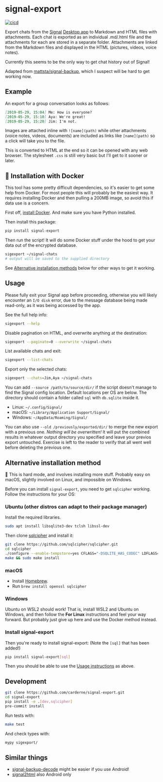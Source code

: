# signal-export
[![cicd](https://github.com/carderne/signal-export/actions/workflows/cicd.yml/badge.svg)](https://github.com/carderne/signal-export/actions/workflows/cicd.yml)

Export chats from the [Signal](https://www.signal.org/) [Desktop app](https://www.signal.org/download/) to Markdown and HTML files with attachments. Each chat is exported as an individual .md/.html file and the attachments for each are stored in a separate folder. Attachments are linked from the Markdown files and displayed in the HTML (pictures, videos, voice notes).

Currently this seems to be the only way to get chat history out of Signal!

Adapted from [mattsta/signal-backup](https://github.com/mattsta/signal-backup), which I suspect will be hard to get working now.

## Example
An export for a group conversation looks as follows:
```markdown
[2019-05-29, 15:04] Me: How is everyone?
[2019-05-29, 15:10] Aya: We're great!
[2019-05-29, 15:20] Jim: I'm not.
```

Images are attached inline with `![name](path)` while other attachments (voice notes, videos, documents) are included as links like `[name](path)` so a click will take you to the file.

This is converted to HTML at the end so it can be opened with any web browser. The stylesheet `.css` is still very basic but I'll get to it sooner or later.

## 🚀 Installation with Docker
This tool has some pretty difficult dependencies, so it's easier to get some help from Docker.
For most people this will probably be the easiest way.
It requires installing Docker and then pulling a 200MB image, so avoid this if data use is a concern.

First off, [install Docker](https://docs.docker.com/get-docker/).
And make sure you have Python installed.

Then install this package:
```bash
pip install signal-export
```

Then run the script!
It will do some Docker stuff under the hood to get your data out of the encrypted database.
```bash
sigexport ~/signal-chats
# output will be saved to the supplied directory
```

See [Alternative installation methods](#alternative-installation-methods) below for other ways to get it working.

## Usage
Please fully exit your Signal app before proceeding, otherwise you will likely encounter an `I/O disk` error, due to the message database being made read-only, as it was being accessed by the app.

See the full help info:
```bash
sigexport --help
```

Disable pagination on HTML, and overwrite anything at the destination:
```bash
sigexport --paginate=0 --overwrite ~/signal-chats
```

List available chats and exit:
```bash
sigexport --list-chats
```

Export only the selected chats:
```bash
sigexport --chats=Jim,Aya ~/signal-chats
```

You can add `--source /path/to/source/dir/` if the script doesn't manage to find the Signal config location.
Default locations per OS are below.
The directory should contain a folder called `sql` with `db.sqlite` inside it.
- Linux: `~/.config/Signal/`
- macOS: `~/Library/Application Support/Signal/`
- Windows: `~/AppData/Roaming/Signal/`

You can also use `--old /previously/exported/dir/` to merge the new export with a previous one.
_Nothing will be overwritten!_
It will put the combined results in whatever output directory you specified and leave your previos export untouched.
Exercise is left to the reader to verify that all went well before deleting the previous one.

## Alternative installation method
🌋 This is hard mode, and involves installing more stuff.
Probably easy on macOS, slightly involved on Linux, and impossible on Windows.

Before you can install `signal-export`, you need to get `sqlcipher` working.
Follow the instructions for your OS:

### Ubuntu (other distros can adapt to their package manager)
Install the required libraries.
```bash
sudo apt install libsqlite3-dev tclsh libssl-dev
```

Then clone [sqlcipher](https://github.com/sqlcipher/sqlcipher) and install it:
```bash
git clone https://github.com/sqlcipher/sqlcipher.git
cd sqlcipher
./configure --enable-tempstore=yes CFLAGS="-DSQLITE_HAS_CODEC" LDFLAGS="-lcrypto -lsqlite3"
make && sudo make install
```

### macOS
- Install [Homebrew](https://brew.sh).
- Run `brew install openssl sqlcipher`

### Windows
Ubuntu on WSL2 should work!
That is, install WSL2 and Ubuntu on Windows, and then follow the **For Linux** instructions and feel your way forward.
But probably just give up here and use the Docker method instead.

### Install signal-export
Then you're ready to install signal-export:
(Note the `[sql]` that has been added!)
```bash
pip install signal-export[sql]
```

Then you should be able to use the [Usage instructions](#usage) as above.

## Development
```bash
git clone https://github.com/carderne/signal-export.git
cd signal-export
pip install -e .[dev,sqlcipher]
pre-commit install
```

Run tests with:
```bash
make test
```

And check types with:
```bash
mypy sigexport/
```

## Similar things
- [signal-backup-decode](https://github.com/pajowu/signal-backup-decode) might be easier if you use Android!
- [signal2html](https://github.com/GjjvdBurg/signal2html) also Android only
